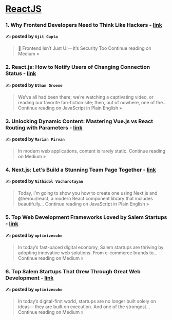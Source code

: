 
<h1><a href=https://medium.com/tag/reactjs/recommended target="_blank" rel="noopener noreferrer">ReactJS</a></h1>
<h3>1.  Why Frontend Developers Need to Think Like Hackers - <a href="https://medium.com/@ajit34555/why-frontend-developers-need-to-think-like-hackers-726eb4ff74f7?source=rss------reactjs-5" target="_blank" rel="noopener noreferrer">link</a></h3>

✍️ **posted by `Ajit Gupta`**

<blockquote>🔐 Frontend Isn’t Just UI — It’s Security Too
Continue reading on Medium »</blockquote>

<h3>2. React.js: How to Notify Users of Changing Connection Status - <a href="https://javascript.plainenglish.io/react-js-how-to-notify-users-of-changing-connection-status-dde908323cd7?source=rss------reactjs-5" target="_blank" rel="noopener noreferrer">link</a></h3>

✍️ **posted by `Ethan Groene`**

<blockquote>We’ve all had been there; we’re watching a captivating video, or reading our favorite fan-fiction site; then, out of nowhere, one of the…
Continue reading on JavaScript in Plain English »</blockquote>

<h3>3. Unlocking Dynamic Content: Mastering Vue.js vs React Routing with Parameters  - <a href="https://medium.com/@pirvan.marian/unlocking-dynamic-content-mastering-vue-js-vs-react-routing-with-parameters-af1f031361ee?source=rss------reactjs-5" target="_blank" rel="noopener noreferrer">link</a></h3>

✍️ **posted by `Marian Pirvan`**

<blockquote>In modern web applications, content is rarely static.
Continue reading on Medium »</blockquote>

<h3>4. Next.js: Let’s Build a Stunning Team Page Together - <a href="https://javascript.plainenglish.io/next-js-lets-build-a-stunning-team-page-together-54d38475662c?source=rss------reactjs-5" target="_blank" rel="noopener noreferrer">link</a></h3>

✍️ **posted by `Nithidol Vacharotayan`**

<blockquote>Today, I’m going to show you how to create one using Next.js and @heroui/react, a modern React component library that includes beautifully…
Continue reading on JavaScript in Plain English »</blockquote>

<h3>5. Top Web Development Frameworks Loved by Salem Startups - <a href="https://medium.com/@mckbytespraveen/top-web-development-frameworks-loved-by-salem-startups-cbad4fac1950?source=rss------reactjs-5" target="_blank" rel="noopener noreferrer">link</a></h3>

✍️ **posted by `optimizecube`**

<blockquote>In today’s fast-paced digital economy, Salem startups are thriving by adopting innovative web solutions. From e-commerce brands to…
Continue reading on Medium »</blockquote>

<h3>6. Top Salem Startups That Grew Through Great Web Development - <a href="https://medium.com/@mckbytespraveen/top-salem-startups-that-grew-through-great-web-development-91a51aca9b23?source=rss------reactjs-5" target="_blank" rel="noopener noreferrer">link</a></h3>

✍️ **posted by `optimizecube`**

<blockquote>In today’s digital-first world, startups are no longer built solely on ideas — they are built on execution. And one of the strongest…
Continue reading on Medium »</blockquote>

